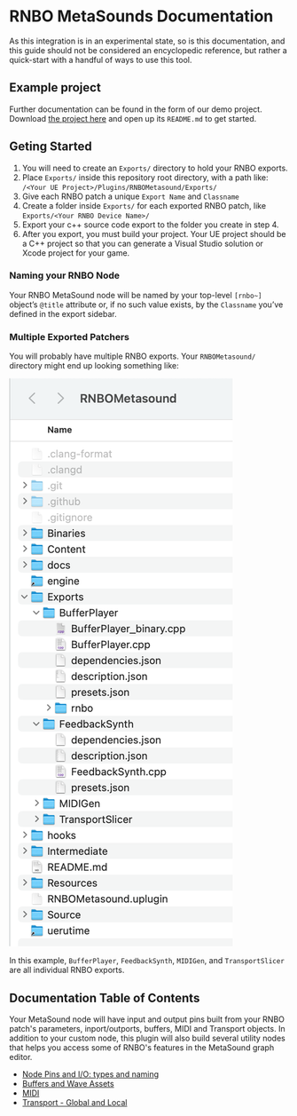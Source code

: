 # RNBO MetaSounds Documentation

As this integration is in an experimental state, so is this documentation, and this guide should not be considered an encyclopedic reference, but rather a quick-start with a handful of ways to use this tool.

## Example project 

Further documentation can be found in the form of our demo project. Download [the project here](https://cycling74-assets.nyc3.digitaloceanspaces.com/rnbo/unreal-engine/example-projects/rnbo.metasounds.testproj-10.13.23.zip) and open up its `README.md` to get started.

## Geting Started

1. You will need to create an `Exports/` directory to hold your RNBO exports. 
2. Place `Exports/` inside this repository root directory, with a path like: `/<Your UE Project>/Plugins/RNBOMetasound/Exports/`
3. Give each RNBO patch a unique `Export Name` and `Classname`
4. Create a folder inside `Exports/` for each exported RNBO patch, like `Exports/<Your RNBO Device Name>/`
5. Export your c++ source code export to the folder you create in step 4. 
6. After you export, you must build your project. Your UE project should be a C++ project so that you can generate a Visual Studio solution or Xcode project for your game.

### Naming your RNBO Node

Your RNBO MetaSound node will be named by your top-level `[rnbo~]` object’s `@title` attribute or, if no such value exists, by the `Classname` you’ve defined in the export sidebar.

### Multiple Exported Patchers
You will probably have multiple RNBO exports. Your `RNBOMetasound/` directory might end up looking something like:

![multiple-exports](img/RNBOMetasoundDir.png)

In this example, `BufferPlayer`, `FeedbackSynth`, `MIDIGen`, and `TransportSlicer` are all individual RNBO exports.

## Documentation Table of Contents

Your MetaSound node will have input and output pins built from your RNBO patch's parameters, inport/outports, buffers, MIDI and Transport objects. In addition to your custom node, this plugin will also build several utility nodes that helps you access some of RNBO's features in the MetaSound graph editor. 

- [Node Pins and I/O: types and naming](NODE_IO.md)
- [Buffers and Wave Assets](BUFFERS.md)
- [MIDI](MIDI.md)
- [Transport - Global and Local](TRANSPORT.md)

